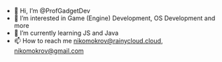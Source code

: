 - 👋 Hi, I’m @ProfGadgetDev
- 👀 I’m interested in Game (Engine) Development, OS Development and more
- 🌱 I’m currently learning JS and Java
- 📫 How to reach me nikomokrov@rainycloud.cloud, nikomokrov@gmail.com

<!---
ProfGadgetDev/ProfGadgetDev is a ✨ special ✨ repository because its `README.md` (this file) appears on your GitHub profile.
You can click the Preview link to take a look at your changes.
--->
